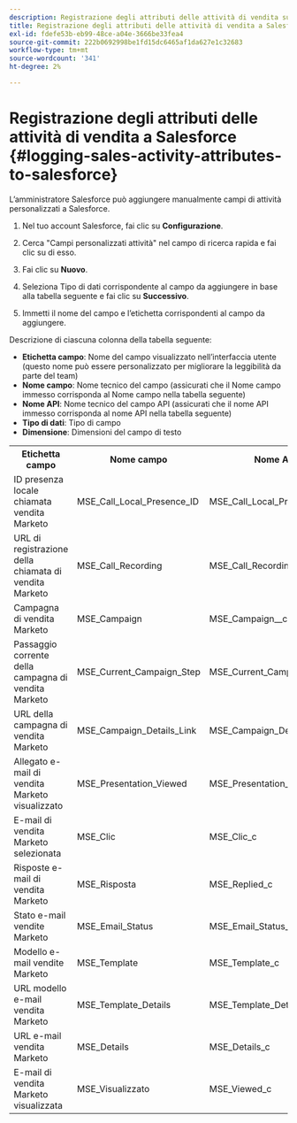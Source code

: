 ```yaml
---
description: Registrazione degli attributi delle attività di vendita su Salesforce - Documenti Marketo - Documentazione del prodotto
title: Registrazione degli attributi delle attività di vendita a Salesforce
exl-id: fdefe53b-eb99-48ce-a04e-3666be33fea4
source-git-commit: 222b0692998be1fd15dc6465af1da627e1c32683
workflow-type: tm+mt
source-wordcount: '341'
ht-degree: 2%

---
```


# Registrazione degli attributi delle attività di vendita a Salesforce {#logging-sales-activity-attributes-to-salesforce}

L’amministratore Salesforce può aggiungere manualmente campi di attività personalizzati a Salesforce.

1. Nel tuo account Salesforce, fai clic su **Configurazione**.

1. Cerca &quot;Campi personalizzati attività&quot; nel campo di ricerca rapida e fai clic su di esso.

1. Fai clic su **Nuovo**.

1. Seleziona Tipo di dati corrispondente al campo da aggiungere in base alla tabella seguente e fai clic su **Successivo**.

1. Immetti il nome del campo e l’etichetta corrispondenti al campo da aggiungere.

Descrizione di ciascuna colonna della tabella seguente:

* **Etichetta campo**: Nome del campo visualizzato nell’interfaccia utente (questo nome può essere personalizzato per migliorare la leggibilità da parte del team)
* **Nome campo**: Nome tecnico del campo (assicurati che il Nome campo immesso corrisponda al Nome campo nella tabella seguente)
* **Nome API**: Nome tecnico del campo API (assicurati che il nome API immesso corrisponda al nome API nella tabella seguente)
* **Tipo di dati**: Tipo di campo
* **Dimensione**: Dimensioni del campo di testo

<table>
 <tr>
  <th>Etichetta campo</th>
  <th>Nome campo</th>
  <th>Nome API</th>
  <th>Tipo di dati</th>
  <th>Dimensione</th>
 </tr>
 <tr>
  <td>ID presenza locale chiamata vendita Marketo</td>
  <td>MSE_Call_Local_Presence_ID</td>
  <td>MSE_Call_Local_Presence_ID_c</td>
  <td>Testo</td>
  <td>255</td>
 </tr>
 <tr>
  <td>URL di registrazione della chiamata di vendita Marketo</td>
  <td>MSE_Call_Recording</td>
  <td>MSE_Call_Recording_c</td>
  <td>URL</td>
  <td></td>
 </tr>
 <tr>
  <td>Campagna di vendita Marketo</td>
  <td>MSE_Campaign</td>
  <td>MSE_Campaign__c</td>
  <td>Testo</td>
  <td>255</td>
 </tr>
 <tr>
  <td>Passaggio corrente della campagna di vendita Marketo</td>
  <td>MSE_Current_Campaign_Step</td>
  <td>MSE_Current_Campaign_Step_c</td>
  <td>Testo</td>
  <td>255</td>
 </tr>
 <tr>
  <td>URL della campagna di vendita Marketo</td>
  <td>MSE_Campaign_Details_Link</td>
  <td>MSE_Campaign_Details_Link_c</td>
  <td>URL</td>
  <td></td>
 </tr>
 <tr>
  <td>Allegato e-mail di vendita Marketo visualizzato</td>
  <td>MSE_Presentation_Viewed</td>
  <td>MSE_Presentation_Viewed_c</td>
  <td>Casella di controllo</td>
  <td></td>
 </tr>
 <tr>
  <td>E-mail di vendita Marketo selezionata</td>
  <td>MSE_Clic</td>
  <td>MSE_Clic_c</td>
  <td>Casella di controllo</td>
  <td></td>
 </tr>
 <tr>
  <td>Risposte e-mail di vendita Marketo</td>
  <td>MSE_Risposta</td>
  <td>MSE_Replied_c</td>
  <td>Casella di controllo</td>
  <td></td>
 </tr>
 <tr>
  <td>Stato e-mail vendite Marketo</td>
  <td>MSE_Email_Status</td>
  <td>MSE_Email_Status__c</td>
  <td>Testo</td>
  <td></td>
 </tr>
 <tr>
  <td>Modello e-mail vendite Marketo</td>
  <td>MSE_Template</td>
  <td>MSE_Template_c</td>
  <td>Testo</td>
  <td>255</td>
 </tr>
 <tr>
  <td>URL modello e-mail vendita Marketo</td>
  <td>MSE_Template_Details</td>
  <td>MSE_Template_Details_c</td>
  <td>URL</td>
  <td></td>
 </tr>
 <tr>
  <td>URL e-mail vendita Marketo</td>
  <td>MSE_Details</td>
  <td>MSE_Details_c</td>
  <td>URL</td>
  <td></td>
 </tr>
 <tr>
  <td>E-mail di vendita Marketo visualizzata</td>
  <td>MSE_Visualizzato</td>
  <td>MSE_Viewed_c</td>
  <td>Casella di controllo</td>
  <td></td>
 </tr>
</table>

